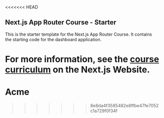 <<<<<<< HEAD
## Next.js App Router Course - Starter

This is the starter template for the Next.js App Router Course. It contains the starting code for the dashboard application.

For more information, see the [course curriculum](https://nextjs.org/learn) on the Next.js Website.
=======
# Acme
>>>>>>> 8e8da4f3585482e8ffbe47fe7052c1a729f0f34f
